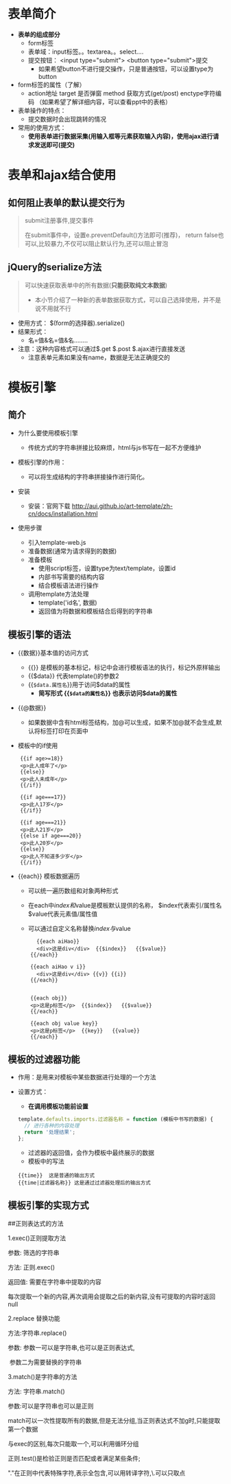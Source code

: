 # 表单简介

- **表单的组成部分**
  - form标签
  - 表单域：input标签。。textarea。。select....
  - 提交按钮： \<input type="submit">  \<button type="submit">提交</button>
    - 如果希望button不进行提交操作，只是普通按钮，可以设置type为button
- form标签的属性（了解）
  - action地址   target 是否弹窗 method 获取方式(get/post) enctype字符编码  （如果希望了解详细内容，可以查看ppt中的表格）
- 表单操作的特点：
  - 提交数据时会出现跳转的情况
- 常用的使用方式：
  - **使用表单进行数据采集(用输入框等元素获取输入内容)，使用ajax进行请求发送即可(提交)**

# 表单和ajax结合使用

## 如何阻止表单的默认提交行为

> submit注册事件,提交事件
>
> 在submit事件中，设置e.preventDefault()方法即可(推荐)， return false也可以,比较暴力,不仅可以阻止默认行为,还可以阻止冒泡

## jQuery的serialize方法

> 可以快速获取表单中的所有数据(**只能获取纯文本数据**)
>
> - 本小节介绍了一种新的表单数据获取方式，可以自己选择使用，并不是说不用就不行

- 使用方式： $(form的选择器).serialize() 
- 结果形式：
  - 名=值&名=值&名........
- 注意：这种内容格式可以通过$.get $.post $.ajax进行直接发送
  - 注意表单元素如果没有name，数据是无法正确提交的

# 模板引擎

## 简介

- 为什么要使用模板引擎
  - 传统方式的字符串拼接比较麻烦，html与js书写在一起不方便维护
- 模板引擎的作用：
  - 可以将生成结构的字符串拼接操作进行简化。

- 安装
  - 安装：官网下载 <http://aui.github.io/art-template/zh-cn/docs/installation.html>
- 使用步骤
  - 引入template-web.js
  - 准备数据(通常为请求得到的数据)
  - 准备模板
    - 使用script标签，设置type为text/template，设置id
    - 内部书写需要的结构内容
    - 结合模板语法进行操作
  - 调用template方法处理
    - template('id名', 数据)
    - 返回值为将数据和模板结合后得到的字符串

## 模板引擎的语法

- {{数据}}基本值的访问方式
  - {{}} 是模板的基本标记，标记中会进行模板语法的执行，标记外原样输出
  - {{$data}} 代表template()的参数2
  - {{`$data.属性名`}}用于访问$data的属性
    - **简写形式 {{`$data的属性名`}}  也表示访问$data的属性**

- {{@数据}}
  - 如果数据中含有html标签结构，加@可以生成，如果不加@就不会生成,默认将标签打印在页面中

- 模板中的if使用

```
    {{if age>=18}}
    <p>此人成年了</p>
    {{else}}
    <p>此人未成年</p>
    {{/if}}

    {{if age===17}}
    <p>此人17岁</p>
    {{/if}}

    {{if age===21}}
    <p>此人21岁</p>
    {{else if age===20}}
    <p>此人20岁</p>
    {{else}}
    <p>此人不知道多少岁</p>
    {{/if}}
```

- {{each}} 模板数据遍历

  - 可以统一遍历数组和对象两种形式

  - 在each中$index和$value是模板默认提供的名称， $index代表索引/属性名  $value代表元素值/属性值
  - 可以通过自定义名称替换$index与$value

  ```
    	{{each aiHao}}
        <div>这是div</div>  {{$index}}   {{$value}}
      {{/each}}
  
      {{each aiHao v i}}
        <div>这是div</div> {{v}} {{i}} 
      {{/each}}
  
  
      {{each obj}}
      <p>这是p标签</p>  {{$index}}   {{$value}}
      {{/each}}
  
      {{each obj value key}}
      <p>这是p标签</p>  {{key}}   {{value}}
      {{/each}}
  
  ```


## 模板的过滤器功能

- 作用：是用来对模板中某些数据进行处理的一个方法

- 设置方式：

  - **在调用模板功能前设置**

  ```js
  template.defaults.imports.过滤器名称 = function (模板中书写的数据) {
    // 进行各种的内容处理
    return '处理结果';
  };
  ```

  - 过滤器的返回值，会作为模板中最终展示的数据
  - 模板中的写法

  ```
  {{time}}  这是普通的输出方式
  {{time|过滤器名称}} 这是通过过滤器处理后的输出方式
  ```

## 模板引擎的实现方式

##正则表达式的方法

1.exec()正则提取方法

参数: 筛选的字符串

方法: 正则.exec()

返回值: 需要在字符串中提取的内容

每次提取一个新的内容,再次调用会提取之后的新内容,没有可提取的内容时返回null

2.replace 替换功能

方法:字符串.replace()

参数: 参数一可以是字符串,也可以是正则表达式,

​			参数二为需要替换的字符串

3.match()是字符串的方法

方法: 字符串.match()

参数:可以是字符串也可以是正则

match可以一次性提取所有的数据,但是无法分组,当正则表达式不加g时,只能提取第一个数据

与exec的区别,每次只能取一个,可以利用循环分组

正则.test()是检验正则是否匹配或者满足某些条件;

"."在正则中代表特殊字符,表示全包含,可以用转译字符\,\\.可以只取点